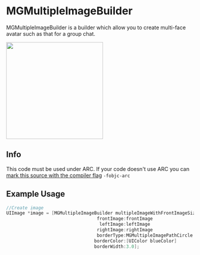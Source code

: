 MGMultipleImageBuilder
======================

MGMultipleImageBuilder is a builder which allow you to create multi-face avatar such as that for a group chat.

<img src='http://www.matteogobbi.it/files-hosting/MGMultipleImageBuilder.png' width='260'/>

## Info

This code must be used under ARC. 
If your code doesn't use ARC you can [mark this source with the compiler flag](http://www.codeography.com/2011/10/10/making-arc-and-non-arc-play-nice.html) `-fobjc-arc` 

## Example Usage

```objective-c
//Create image
UIImage *image = [MGMultipleImageBuilder multipleImageWithFrontImageSize:CGSizeMake(80, 80) 
							      frontImage:frontImage 
							       leftImage:leftImage 
							      rightImage:rightImage 
							      borderType:MGMultipleImagePathCircle 
							     borderColor:[UIColor blueColor] 
							     borderWidth:3.0];
```
